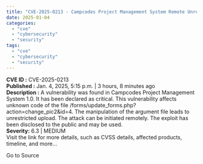 ```yaml
---
title: "CVE-2025-0213 - Campcodes Project Management System Remote Unrestricted File Upload Vulnerability"
date: 2025-01-04
categories: 
  - "cve"
  - "cybersecurity"
  - "security"
tags: 
  - "cve"
  - "cybersecurity"
  - "security"
---
```


**CVE ID :** CVE-2025-0213  
**Published :** Jan. 4, 2025, 5:15 p.m. | 3 hours, 8 minutes ago  
**Description :** A vulnerability was found in Campcodes Project Management System 1.0. It has been declared as critical. This vulnerability affects unknown code of the file /forms/update\_forms.php?action=change\_pic2&id=4. The manipulation of the argument file leads to unrestricted upload. The attack can be initiated remotely. The exploit has been disclosed to the public and may be used.  
**Severity:** 6.3 | MEDIUM  
Visit the link for more details, such as CVSS details, affected products, timeline, and more...

Go to Source
